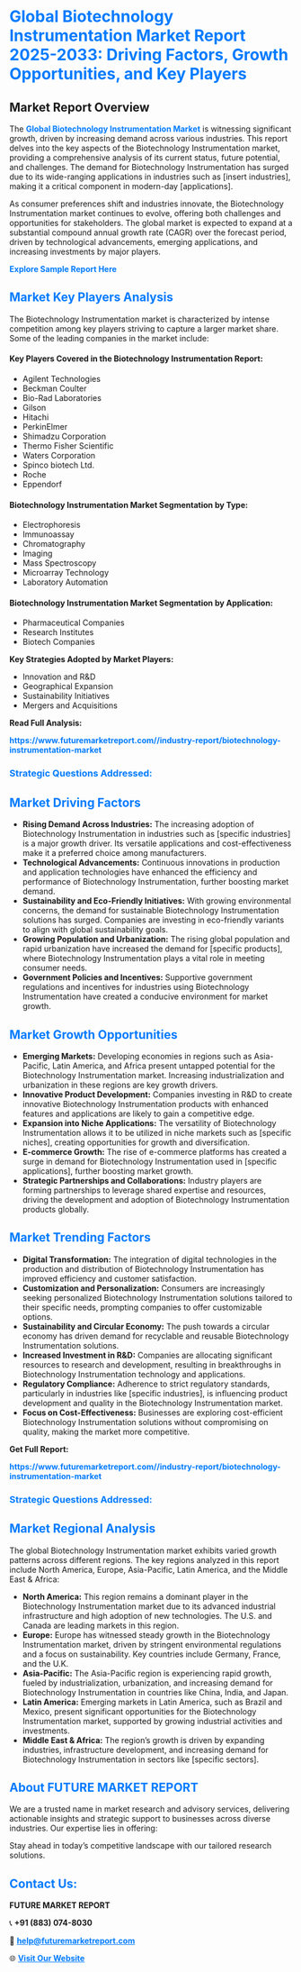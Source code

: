 <h1 style="color: #007BFF;">Global Biotechnology Instrumentation Market Report 2025-2033: Driving Factors, Growth Opportunities, and Key Players</h1>

<section id="overview">
<h2>Market Report Overview</h2>
<p>The <a href="https://www.futuremarketreport.com//industry-report/biotechnology-instrumentation-market" style="color: #007BFF; text-decoration: none;"><strong>Global Biotechnology Instrumentation Market</strong></a> is witnessing significant growth, driven by increasing demand across various industries. This report delves into the key aspects of the Biotechnology Instrumentation market, providing a comprehensive analysis of its current status, future potential, and challenges. The demand for Biotechnology Instrumentation has surged due to its wide-ranging applications in industries such as [insert industries], making it a critical component in modern-day [applications].</p>
<p>As consumer preferences shift and industries innovate, the Biotechnology Instrumentation market continues to evolve, offering both challenges and opportunities for stakeholders. The global market is expected to expand at a substantial compound annual growth rate (CAGR) over the forecast period, driven by technological advancements, emerging applications, and increasing investments by major players.</p>
</section>

<section id="overview">
<p><a href="https://www.futuremarketreport.com//request-sample/reportId=57323" style="color: #007BFF; text-decoration: none;"><strong>Explore Sample Report Here</strong></a></p>
</section>

<section id="key-players">
<h2 style="color: #007BFF;">Market Key Players Analysis</h2>
<p>The Biotechnology Instrumentation market is characterized by intense competition among key players striving to capture a larger market share. Some of the leading companies in the market include:</p>
<h4>Key Players Covered in the Biotechnology Instrumentation Report:</h4>
<ul><li>Agilent Technologies</li><li>Beckman Coulter</li><li>Bio-Rad Laboratories</li><li>Gilson</li><li>Hitachi</li><li>PerkinElmer</li><li>Shimadzu Corporation</li><li>Thermo Fisher Scientific</li><li>Waters Corporation</li><li>Spinco biotech Ltd.</li><li>Roche</li><li>Eppendorf</li></ul>
<h4>Biotechnology Instrumentation Market Segmentation by Type:</h4>
<ul><li>Electrophoresis</li><li>Immunoassay</li><li>Chromatography</li><li>Imaging</li><li>Mass Spectroscopy</li><li>Microarray Technology</li><li>Laboratory Automation</li></ul>

<h4>Biotechnology Instrumentation Market Segmentation by Application:</h4>
<ul><li>Pharmaceutical Companies</li><li>Research Institutes</li><li>Biotech Companies</li></ul>
<p><strong>Key Strategies Adopted by Market Players:</strong></p>
<ul>
<li>Innovation and R&D</li>
<li>Geographical Expansion</li>
<li>Sustainability Initiatives</li>
<li>Mergers and Acquisitions</li>
</ul>
</section>

<section>
<p><strong>Read Full Analysis: </strong></p><a href="https://www.futuremarketreport.com//industry-report/biotechnology-instrumentation-market" style="color: #007BFF; text-decoration: none;"><strong>https://www.futuremarketreport.com//industry-report/biotechnology-instrumentation-market</strong></a>
<h3 style="color: #007BFF;">Strategic Questions Addressed:</h3>
</section>

<section id="driving-factors">
<h2 style="color: #007BFF;">Market Driving Factors</h2>
<ul>
<li><strong>Rising Demand Across Industries:</strong> The increasing adoption of Biotechnology Instrumentation in industries such as [specific industries] is a major growth driver. Its versatile applications and cost-effectiveness make it a preferred choice among manufacturers.</li>
<li><strong>Technological Advancements:</strong> Continuous innovations in production and application technologies have enhanced the efficiency and performance of Biotechnology Instrumentation, further boosting market demand.</li>
<li><strong>Sustainability and Eco-Friendly Initiatives:</strong> With growing environmental concerns, the demand for sustainable Biotechnology Instrumentation solutions has surged. Companies are investing in eco-friendly variants to align with global sustainability goals.</li>
<li><strong>Growing Population and Urbanization:</strong> The rising global population and rapid urbanization have increased the demand for [specific products], where Biotechnology Instrumentation plays a vital role in meeting consumer needs.</li>
<li><strong>Government Policies and Incentives:</strong> Supportive government regulations and incentives for industries using Biotechnology Instrumentation have created a conducive environment for market growth.</li>
</ul>
</section>

<section id="growth-opportunities">
<h2 style="color: #007BFF;">Market Growth Opportunities</h2>
<ul>
<li><strong>Emerging Markets:</strong> Developing economies in regions such as Asia-Pacific, Latin America, and Africa present untapped potential for the Biotechnology Instrumentation market. Increasing industrialization and urbanization in these regions are key growth drivers.</li>
<li><strong>Innovative Product Development:</strong> Companies investing in R&D to create innovative Biotechnology Instrumentation products with enhanced features and applications are likely to gain a competitive edge.</li>
<li><strong>Expansion into Niche Applications:</strong> The versatility of Biotechnology Instrumentation allows it to be utilized in niche markets such as [specific niches], creating opportunities for growth and diversification.</li>
<li><strong>E-commerce Growth:</strong> The rise of e-commerce platforms has created a surge in demand for Biotechnology Instrumentation used in [specific applications], further boosting market growth.</li>
<li><strong>Strategic Partnerships and Collaborations:</strong> Industry players are forming partnerships to leverage shared expertise and resources, driving the development and adoption of Biotechnology Instrumentation products globally.</li>
</ul>
</section>

<section id="trending-factors">
<h2 style="color: #007BFF;">Market Trending Factors</h2>
<ul>
<li><strong>Digital Transformation:</strong> The integration of digital technologies in the production and distribution of Biotechnology Instrumentation has improved efficiency and customer satisfaction.</li>
<li><strong>Customization and Personalization:</strong> Consumers are increasingly seeking personalized Biotechnology Instrumentation solutions tailored to their specific needs, prompting companies to offer customizable options.</li>
<li><strong>Sustainability and Circular Economy:</strong> The push towards a circular economy has driven demand for recyclable and reusable Biotechnology Instrumentation solutions.</li>
<li><strong>Increased Investment in R&D:</strong> Companies are allocating significant resources to research and development, resulting in breakthroughs in Biotechnology Instrumentation technology and applications.</li>
<li><strong>Regulatory Compliance:</strong> Adherence to strict regulatory standards, particularly in industries like [specific industries], is influencing product development and quality in the Biotechnology Instrumentation market.</li>
<li><strong>Focus on Cost-Effectiveness:</strong> Businesses are exploring cost-efficient Biotechnology Instrumentation solutions without compromising on quality, making the market more competitive.</li>
</ul>
</section>

<section>
<p><strong>Get Full Report: </strong></p><a href="https://www.futuremarketreport.com//industry-report/biotechnology-instrumentation-market" style="color: #007BFF; text-decoration: none;"><strong>https://www.futuremarketreport.com//industry-report/biotechnology-instrumentation-market</strong></a>
<h3 style="color: #007BFF;">Strategic Questions Addressed:</h3>
</section>


<section id="regional-analysis">
<h2 style="color: #007BFF;">Market Regional Analysis</h2>
<p>The global Biotechnology Instrumentation market exhibits varied growth patterns across different regions. The key regions analyzed in this report include North America, Europe, Asia-Pacific, Latin America, and the Middle East & Africa:</p>
<ul>
<li><strong>North America:</strong> This region remains a dominant player in the Biotechnology Instrumentation market due to its advanced industrial infrastructure and high adoption of new technologies. The U.S. and Canada are leading markets in this region.</li>
<li><strong>Europe:</strong> Europe has witnessed steady growth in the Biotechnology Instrumentation market, driven by stringent environmental regulations and a focus on sustainability. Key countries include Germany, France, and the U.K.</li>
<li><strong>Asia-Pacific:</strong> The Asia-Pacific region is experiencing rapid growth, fueled by industrialization, urbanization, and increasing demand for Biotechnology Instrumentation in countries like China, India, and Japan.</li>
<li><strong>Latin America:</strong> Emerging markets in Latin America, such as Brazil and Mexico, present significant opportunities for the Biotechnology Instrumentation market, supported by growing industrial activities and investments.</li>
<li><strong>Middle East & Africa:</strong> The region’s growth is driven by expanding industries, infrastructure development, and increasing demand for Biotechnology Instrumentation in sectors like [specific sectors].</li>
</ul>
</section>

<footer>
<h2 style="color: #007BFF;">About FUTURE MARKET REPORT</h2>
<p>We are a trusted name in market research and advisory services, delivering actionable insights and strategic support to businesses across diverse industries. Our expertise lies in offering:</p>

<p>Stay ahead in today’s competitive landscape with our tailored research solutions.</p>

<h2 style="color: #007BFF;">Contact Us:</h2>
<p><strong>FUTURE MARKET REPORT</strong></p>
<p>📞 <strong>+91 (883) 074-8030</strong></p>
<p>📧 <strong><a href="mailto:help@futuremarketreport.com" style="color: #007BFF;">help@futuremarketreport.com</a></strong></p>
<p>🌐 <strong><a href="https://www.futuremarketreport.com/" style="color: #007BFF;">Visit Our Website</a></strong></p>
</footer>